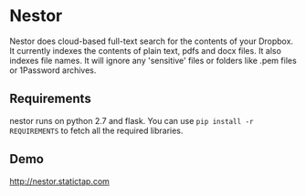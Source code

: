 Nestor
======

Nestor does cloud-based full-text search for the contents of your Dropbox.
It currently indexes the contents of plain text, pdfs and docx files.
It also indexes file names. It will ignore any 'sensitive' files or folders like .pem files or 1Password archives.


Requirements
------------
nestor runs on python 2.7 and flask.
You can use `pip install -r REQUIREMENTS` to fetch all the required libraries.



Demo
----
http://nestor.statictap.com
